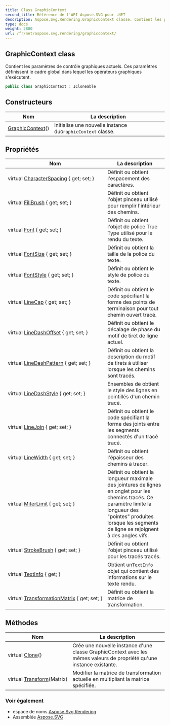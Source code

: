 ```yaml
---
title: Class GraphicContext
second_title: Référence de l'API Aspose.SVG pour .NET
description: Aspose.Svg.Rendering.GraphicContext classe. Contient les paramètres de contrôle graphiques actuels. Ces paramètres définissent le cadre global dans lequel les opérateurs graphiques sexécutent.
type: docs
weight: 2800
url: /fr/net/aspose.svg.rendering/graphiccontext/
---
```

## GraphicContext class

Contient les paramètres de contrôle graphiques actuels. Ces paramètres définissent le cadre global dans lequel les opérateurs graphiques s'exécutent.

```csharp
public class GraphicContext : ICloneable
```

## Constructeurs

| Nom | La description |
| --- | --- |
| [GraphicContext](graphiccontext/)() | Initialise une nouvelle instance du`GraphicContext` classe. |

## Propriétés

| Nom | La description |
| --- | --- |
| virtual [CharacterSpacing](../../aspose.svg.rendering/graphiccontext/characterspacing/) { get; set; } | Définit ou obtient l'espacement des caractères. |
| virtual [FillBrush](../../aspose.svg.rendering/graphiccontext/fillbrush/) { get; set; } | Définit ou obtient l'objet pinceau utilisé pour remplir l'intérieur des chemins. |
| virtual [Font](../../aspose.svg.rendering/graphiccontext/font/) { get; set; } | Définit ou obtient l'objet de police True Type utilisé pour le rendu du texte. |
| virtual [FontSize](../../aspose.svg.rendering/graphiccontext/fontsize/) { get; set; } | Définit ou obtient la taille de la police du texte. |
| virtual [FontStyle](../../aspose.svg.rendering/graphiccontext/fontstyle/) { get; set; } | Définit ou obtient le style de police du texte. |
| virtual [LineCap](../../aspose.svg.rendering/graphiccontext/linecap/) { get; set; } | Définit ou obtient le code spécifiant la forme des points de terminaison pour tout chemin ouvert tracé. |
| virtual [LineDashOffset](../../aspose.svg.rendering/graphiccontext/linedashoffset/) { get; set; } | Définit ou obtient le décalage de phase du motif de tiret de ligne actuel. |
| virtual [LineDashPattern](../../aspose.svg.rendering/graphiccontext/linedashpattern/) { get; set; } | Définit ou obtient la description du motif de tirets à utiliser lorsque les chemins sont tracés. |
| virtual [LineDashStyle](../../aspose.svg.rendering/graphiccontext/linedashstyle/) { get; set; } | Ensembles de obtient le style des lignes en pointillés d'un chemin tracé. |
| virtual [LineJoin](../../aspose.svg.rendering/graphiccontext/linejoin/) { get; set; } | Définit ou obtient le code spécifiant la forme des joints entre les segments connectés d'un tracé tracé. |
| virtual [LineWidth](../../aspose.svg.rendering/graphiccontext/linewidth/) { get; set; } | Définit ou obtient l'épaisseur des chemins à tracer. |
| virtual [MiterLimit](../../aspose.svg.rendering/graphiccontext/miterlimit/) { get; set; } | Définit ou obtient la longueur maximale des jointures de lignes en onglet pour les chemins tracés. Ce paramètre limite la longueur des "pointes" produites lorsque les segments de ligne se rejoignent à des angles vifs. |
| virtual [StrokeBrush](../../aspose.svg.rendering/graphiccontext/strokebrush/) { get; set; } | Définit ou obtient l'objet pinceau utilisé pour les tracés tracés. |
| virtual [TextInfo](../../aspose.svg.rendering/graphiccontext/textinfo/) { get; } | Obtient un[`TextInfo`](../textinfo/) objet qui contient des informations sur le texte rendu. |
| virtual [TransformationMatrix](../../aspose.svg.rendering/graphiccontext/transformationmatrix/) { get; set; } | Définit ou obtient la matrice de transformation. |

## Méthodes

| Nom | La description |
| --- | --- |
| virtual [Clone](../../aspose.svg.rendering/graphiccontext/clone/)() | Crée une nouvelle instance d'une classe GraphicContext avec les mêmes valeurs de propriété qu'une instance existante. |
| virtual [Transform](../../aspose.svg.rendering/graphiccontext/transform/)(Matrix) | Modifier la matrice de transformation actuelle en multipliant la matrice spécifiée. |

### Voir également

* espace de noms [Aspose.Svg.Rendering](../../aspose.svg.rendering/)
* Assemblée [Aspose.SVG](../../)


